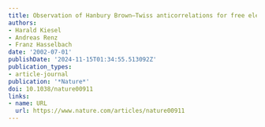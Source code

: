 ```yaml
---
title: Observation of Hanbury Brown–Twiss anticorrelations for free electrons
authors:
- Harald Kiesel
- Andreas Renz
- Franz Hasselbach
date: '2002-07-01'
publishDate: '2024-11-15T01:34:55.513092Z'
publication_types:
- article-journal
publication: '*Nature*'
doi: 10.1038/nature00911
links:
- name: URL
  url: https://www.nature.com/articles/nature00911
---
```

